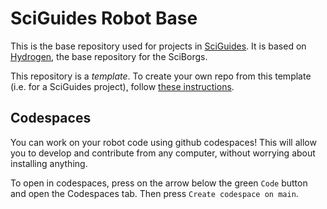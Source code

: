 # SciGuides Robot Base

This is the base repository used for projects in [SciGuides](https://github.com/SciBorgs/SciGuides). It is based on [Hydrogen](https://github.com/SciBorgs/Hydrogen), the base repository for the SciBorgs.

This repository is a *template*. To create your own repo from this template (i.e. for a SciGuides project), follow [these instructions](https://docs.github.com/en/repositories/creating-and-managing-repositories/creating-a-repository-from-a-template#creating-a-repository-from-a-template).

## Codespaces

You can work on your robot code using github codespaces! This will allow you to develop and contribute from any computer, without worrying about installing anything.

To open in codespaces, press on the arrow below the green `Code` button and open the Codespaces tab. Then press `Create codespace on main`.